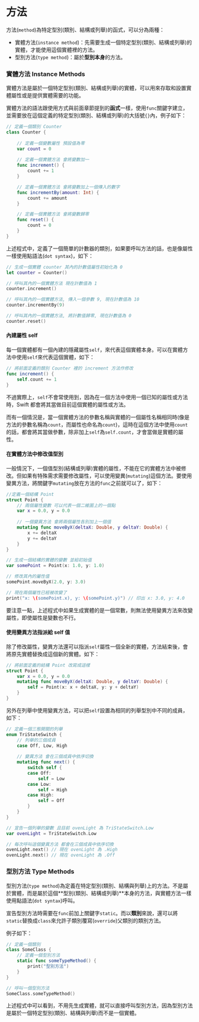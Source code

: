 # 方法

方法(`method`)為特定型別(類別、結構或列舉)的函式，可以分為兩種：

- 實體方法(`instance method`)：先需要生成一個特定型別(類別、結構或列舉)的實體，才能使用這個實體裡的方法。
- 型別方法(`type method`)：屬於**型別本身**的方法。


### 實體方法 Instance Methods

實體方法是屬於一個特定型別(類別、結構或列舉)的實體，可以用來存取和設置實體屬性或是提供實體需要的功能。

實體方法的語法跟使用方式與前面章節提到的**函式**一樣，使用`func`關鍵字建立，並需要放在這個定義的特定型別(類別、結構或列舉)的大括號`{}`內，例子如下：

```swift
// 定義一個類別 Counter
class Counter {
    
    // 定義一個變數屬性 預設值為零
    var count = 0
    
    // 定義一個實體方法 會將變數加一
    func increment() {
        count += 1
    }

    // 定義一個實體方法 會將變數加上一個傳入的數字
    func incrementBy(amount: Int) {
        count += amount
    }

    // 定義一個實體方法 會將變數歸零
    func reset() {
        count = 0
    }
}

```

上述程式中，定義了一個簡單的計數器的類別，如果要呼叫方法的話，也是像屬性一樣使用點語法(`dot syntax`)，如下：

```swift
// 生成一個實體 counter 其內的計數值屬性初始化為 0
let counter = Counter()

// 呼叫其內的一個實體方法 現在計數值為 1
counter.increment()

// 呼叫其內的一個實體方法, 傳入一個參數 9, 現在計數值為 10
counter.incrementBy(9)

// 呼叫其內的一個實體方法, 將計數值歸零, 現在計數值為 0
counter.reset()

```

#### 內建屬性 self 

每一個實體都有一個內建的隱藏屬性`self`，來代表這個實體本身。可以在實體方法中使用`self`來代表這個實體，如下：

```swift
// 將前面定義的類別 Counter 裡的 increment 方法作修改
func increment() {
    self.count += 1
}
```

不過實際上，`self`不會常使用到，因為在一個方法中使用一個已知的屬性或方法時，Swift 都會將其當做目前這個實體的屬性或方法。

而有一個情況是，當一個實體方法的參數名稱與實體的一個屬性名稱相同時(像是方法的參數名稱為`count`，而屬性也命名為`count`)，這時在這個方法中使用`count`的話，都會將其當做參數，除非加上`self`為`self.count`，才會當做是實體的屬性。


#### 在實體方法中修改值型別

一般情況下，一個值型別(結構或列舉)實體的屬性，不能在它的實體方法中被修改。但如果有特殊需求需要修改屬性，可以使用變異(`mutating`)這個方法。要使用變異方法，將關鍵字`mutating`放在方法的`func`之前就可以了，如下：

```swift
//定義一個結構 Point
struct Point {
    // 兩個屬性變數 可以代表一個二維圖上的一個點
    var x = 0.0, y = 0.0
    
    // 一個變異方法 會將兩個屬性各別加上一個值
    mutating func moveByX(deltaX: Double, y deltaY: Double) {
        x += deltaX
        y += deltaY
    }
}

// 生成一個結構的實體的變數 並給初始值
var somePoint = Point(x: 1.0, y: 1.0)

// 修改其內的屬性值
somePoint.moveByX(2.0, y: 3.0)

// 現在兩個屬性已經被改變了
print("x: \(somePoint.x), y: \(somePoint.y)") // 印出 x: 3.0, y: 4.0

```

要注意一點，上述程式中如果生成實體的是一個常數，則無法使用變異方法來改變屬性，即使屬性是變數也不行。


#### 使用變異方法指派給 self 值

除了修改屬性，變異方法還可以指派`self`屬性一個全新的實體，方法結束後，會將原先實體替換成這個新的實體。如下：

```swift
// 將前面定義的結構 Point 改寫成這樣
struct Point {
    var x = 0.0, y = 0.0
    mutating func moveByX(deltaX: Double, y deltaY: Double) {
        self = Point(x: x + deltaX, y: y + deltaY)
    }
}

```

另外在列舉中使用變異方法，可以把`self`設置為相同的列舉型別中不同的成員，如下：

```swift
// 定義一個三態開關的列舉
enum TriStateSwitch {
    // 列舉的三個成員
    case Off, Low, High
    
    // 變異方法 會在三個成員中依序切換
    mutating func next() {
        switch self {
        case Off:
            self = Low
        case Low:
            self = High
        case High:
            self = Off
        }
    }
}

// 宣告一個列舉的變數 且目前 ovenLight 為 TriStateSwitch.Low
var ovenLight = TriStateSwitch.Low

// 每次呼叫這個變異方法 都會在三個成員中依序切換
ovenLight.next() // 現在 ovenLight 為 .High
ovenLight.next() // 現在 ovenLight 為 .Off

```


### 型別方法 Type Methods

型別方法(`type method`)為定義在特定型別(類別、結構與列舉)上的方法。不是屬於實體，而是屬於這個**型別(類別、結構或列舉)**本身的方法，與實體方法一樣使用點語法(`dot syntax`)呼叫。

宣告型別方法時需要在`func`前加上關鍵字`static`。而以**類別**來說，還可以將`static`替換成`class`來允許子類別覆寫(`override`)父類別的類別方法。

例子如下：

```swift
// 定義一個類別
class SomeClass {
    // 定義一個型別方法
    static func someTypeMethod() {
        print("型別方法")
    }
}

// 呼叫一個型別方法
SomeClass.someTypeMethod()

```

上述程式中可以看到，不用先生成實體，就可以直接呼叫型別方法，因為型別方法是屬於一個特定型別(類別、結構與列舉)而不是一個實體。

